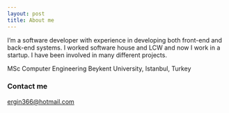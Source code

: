 ```yaml
---
layout: post
title: About me
---
```


I’m a software developer with experience in developing both front-end and back-end systems.
I worked software house and LCW and now I work in a startup. I have been involved in many different projects.

MSc Computer Engineering Beykent University, Istanbul, Turkey

### Contact me

[ergin366@hotmail.com](mailto:ergin366@hotmail.com)
